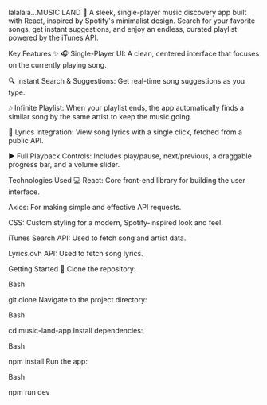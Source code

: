 lalalala...MUSIC LAND 🎵
A sleek, single-player music discovery app built with React, inspired by Spotify's minimalist design. Search for your favorite songs, get instant suggestions, and enjoy an endless, curated playlist powered by the iTunes API.

Key Features ✨
🎧 Single-Player UI: A clean, centered interface that focuses on the currently playing song.

🔍 Instant Search & Suggestions: Get real-time song suggestions as you type.

🎶 Infinite Playlist: When your playlist ends, the app automatically finds a similar song by the same artist to keep the music going.

🎤 Lyrics Integration: View song lyrics with a single click, fetched from a public API.

▶️ Full Playback Controls: Includes play/pause, next/previous, a draggable progress bar, and a volume slider.

Technologies Used 💻
React: Core front-end library for building the user interface.

Axios: For making simple and effective API requests.

CSS: Custom styling for a modern, Spotify-inspired look and feel.

iTunes Search API: Used to fetch song and artist data.

Lyrics.ovh API: Used to fetch song lyrics.

Getting Started 🚀
Clone the repository:

Bash

git clone <your-repo-url>
Navigate to the project directory:

Bash

cd music-land-app
Install dependencies:

Bash

npm install
Run the app:

Bash

npm run dev
